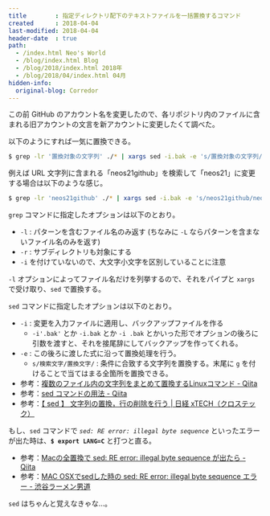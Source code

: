```yaml
---
title        : 指定ディレクトリ配下のテキストファイルを一括置換するコマンド
created      : 2018-04-04
last-modified: 2018-04-04
header-date  : true
path:
  - /index.html Neo's World
  - /blog/index.html Blog
  - /blog/2018/index.html 2018年
  - /blog/2018/04/index.html 04月
hidden-info:
  original-blog: Corredor
---
```


この前 GitHub のアカウント名を変更したので、各リポジトリ内のファイルに含まれる旧アカウントの文言を新アカウントに変更したくて調べた。

以下のようにすれば一気に置換できる。

```bash
$ grep -lr '置換対象の文字列' ./* | xargs sed -i.bak -e 's/置換対象の文字列/置換後の文字列/g'
```

例えば URL 文字列に含まれる「neos21github」を検索して「neos21」に変更する場合は以下のような感じ。

```bash
$ grep -lr 'neos21github' ./* | xargs sed -i.bak -e 's/neos21github/neos21/g'
```

`grep` コマンドに指定したオプションは以下のとおり。

- `-l` : パターンを含むファイル名のみ返す (ちなみに `-L` ならパターンを含まないファイル名のみを返す)
- `-r` : サブディレクトリも対象にする
- `-i` を付けていないので、大文字小文字を区別していることに注意

`-l` オプションによってファイル名だけを列挙するので、それをパイプと `xargs` で受け取り、`sed` で置換する。

`sed` コマンドに指定したオプションは以下のとおり。

- `-i` : 変更を入力ファイルに適用し、バックアップファイルを作る
  - `-i'.bak'` とか `-i.bak` とか `-i .bak` とかいった形でオプションの後ろに引数を渡すと、それを接尾辞にしてバックアップを作ってくれる。
- `-e` : この後ろに渡した式に沿って置換処理を行う。
  - `s/検索文字/置換文字/` : 条件に合致する文字列を置換する。末尾に `g` を付けることで当てはまる全箇所を置換できる。
- 参考：[複数のファイル内の文字列をまとめて置換するLinuxコマンド - Qiita](https://qiita.com/kkyouhei/items/b4ff839a2f36ba194df3)
- 参考：[sed コマンドの用法 - Qiita](https://qiita.com/b4b4r07/items/d26e84554874dd156b82)
- 参考：[【 sed 】 文字列の置換，行の削除を行う | 日経 xTECH（クロステック）](http://tech.nikkeibp.co.jp/it/article/COLUMN/20060227/230879/)

もし、`sed` コマンドで *`sed: RE error: illegal byte sequence`* といったエラーが出た時は、**`$ export LANG=C`** と打つと直る。

- 参考：[Macの全置換で sed: RE error: illegal byte sequence が出たら - Qiita](https://qiita.com/pman-kenji/items/2749d78d407fe4015872)
- 参考：[MAC OSXでsedした時の sed: RE error: illegal byte sequence エラー - 渋谷ラーメン男道](http://daybysay.hatenablog.com/entry/2016/01/13/235921)

`sed` はちゃんと覚えなきゃな…。
